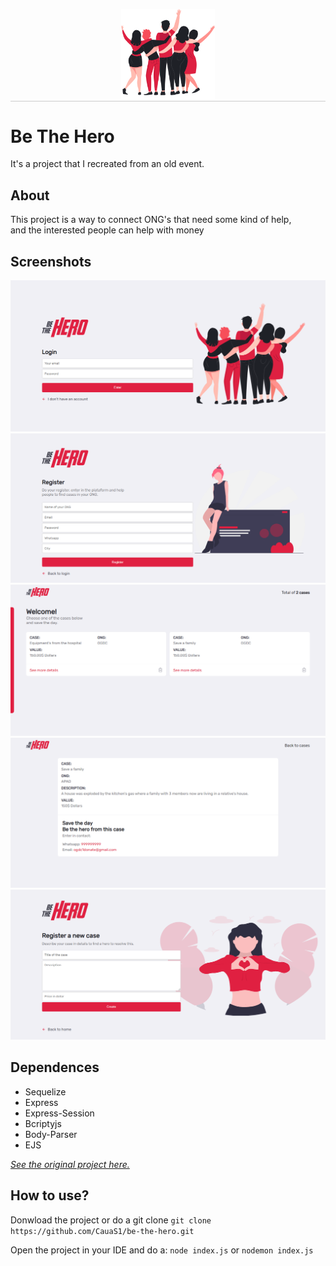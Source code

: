 <p align="center" style="border-bottom: 1px solid #ccc" >
  <img src="https://github.com/CauaS1/be-the-hero/blob/master/public/img/people.svg" width="150px" />
</p>

# Be The Hero

It's a project that I recreated from an old event.

## About
This project is a way to connect ONG's that need some kind of help, <br>
and the interested people can help with money 

## Screenshots
<img src="https://github.com/CauaS1/be-the-hero/blob/master/public/screenshot/screen1.PNG" />
<img src="https://github.com/CauaS1/be-the-hero/blob/master/public/screenshot/screen2.PNG" />
<img src="https://github.com/CauaS1/be-the-hero/blob/master/public/screenshot/screen3.PNG" />
<img src="https://github.com/CauaS1/be-the-hero/blob/master/public/screenshot/screen4.PNG" />
<img src="https://github.com/CauaS1/be-the-hero/blob/master/public/screenshot/screen5.PNG" />

## Dependences
<ul>
  <li>Sequelize</li>
  <li>Express</li>
  <li>Express-Session</li>
  <li>Bcriptyjs</li>
  <li>Body-Parser</li>
  <li>EJS</li>
</ul>


<a href="https://www.figma.com/file/2C2yvw7jsCOGmaNUDftX9n/Be-The-Hero---OmniStack-11?node-id=0%3A1">
  <i>See the original project here.</i>
</a>

## How to use?
Donwload the project or do a git clone
`git clone https://github.com/CauaS1/be-the-hero.git`

Open the project in your IDE and do a:
`node index.js` or
`nodemon index.js`


